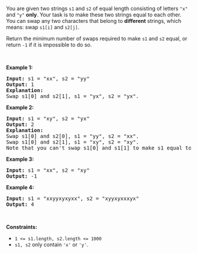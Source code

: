 <div><p>You are given two strings&nbsp;<code>s1</code>&nbsp;and&nbsp;<code>s2</code>&nbsp;of equal length&nbsp;consisting of letters <code>"x"</code> and <code>"y"</code> <strong>only</strong>. Your task is to&nbsp;make these two strings equal to each other. You can swap any two characters that belong to <strong>different</strong> strings,&nbsp;which means: swap <code>s1[i]</code> and <code>s2[j]</code>.</p>

<p>Return&nbsp;the minimum number of swaps required&nbsp;to make&nbsp;<code>s1</code>&nbsp;and <code>s2</code> equal, or return&nbsp;<code>-1</code>&nbsp;if it is&nbsp;impossible to do so.</p>

<p>&nbsp;</p>
<p><strong>Example 1:</strong></p>

<pre><strong>Input:</strong> s1 = "xx", s2 = "yy"
<strong>Output:</strong> 1
<strong>Explanation: 
</strong>Swap s1[0] and s2[1], s1 = "yx", s2 = "yx".</pre>

<p><strong>Example 2:&nbsp;</strong></p>

<pre><strong>Input:</strong> s1 = "xy", s2 = "yx"
<strong>Output:</strong> 2
<strong>Explanation: 
</strong>Swap s1[0] and s2[0], s1 = "yy", s2 = "xx".
Swap s1[0] and s2[1], s1 = "xy", s2 = "xy".
Note that you can't swap s1[0] and s1[1] to make s1 equal to "yx", cause we can only swap chars in different strings.</pre>

<p><strong>Example 3:</strong></p>

<pre><strong>Input:</strong> s1 = "xx", s2 = "xy"
<strong>Output:</strong> -1
</pre>

<p><strong>Example 4:</strong></p>

<pre><strong>Input:</strong> s1 = "xxyyxyxyxx", s2 = "xyyxyxxxyx"
<strong>Output:</strong> 4
</pre>

<p>&nbsp;</p>
<p><strong>Constraints:</strong></p>

<ul>
	<li><code>1 &lt;= s1.length, s2.length &lt;= 1000</code></li>
	<li><code>s1, s2</code>&nbsp;only contain <code>'x'</code> or <code>'y'</code>.</li>
</ul></div>